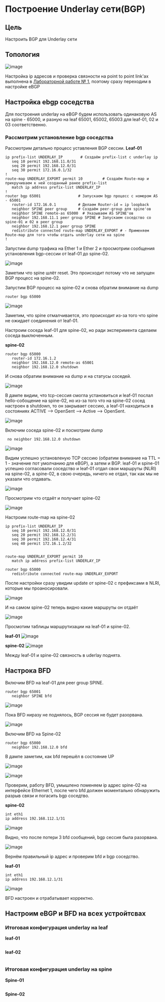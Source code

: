 # Построение Underlay сети(BGP)

## Цель
Настроить BGP для Underlay сети




## Топология 

![image](https://github.com/user-attachments/assets/79c9d7b4-6d4c-405b-bc3e-03d3bd8d3e56)


Настройка ip адресов и проверка связности на point to point link'ах выполнена в [Лабораторной работе № 1](https://github.com/IamMemasik/OTUS-Network-design/tree/main/lab-01), поэтому сразу переходим в настройке eBGP

## Настройка ebgp соседства

Для построения underlay на eBGP будем использовать одинаковую AS на spine - 65000, и разную на leaf 65001, 65002, 65003 для leaf-01, 02 и 03 соответственно.


### Рассмотрим установление bgp соседства

Рассмотрим детально процесс уставления BGP сессии.
**Leaf-01**
```
ip prefix-list UNDERLAY_IP        # Создаём prefix-list с underlay ip
   seq 10 permit 192.168.11.0/31
   seq 20 permit 192.168.12.0/31
   seq 30 permit 172.16.0.1/32
!
route-map UNDERLAY_EXPORT permit 10         # Создаём Route-map и прикручиваем к ней созданный ранее prefix-list
   match ip address prefix-list UNDERLAY_IP 
!
router bgp 65001                 # Запускаем bgp процесс с номером AS - 65001
   router-id 172.16.0.1          # Делаем Router-id = ip loopback
   neighbor SPINE peer group     # Создаём peer-group для spine'ов
   neighbor SPINE remote-as 65000  # Указываем AS SPINE'ов
   neighbor 192.168.11.1 peer group SPINE # Запускаем соседство со spine-01 и 02 в peer group
   neighbor 192.168.12.1 peer group SPINE 
   redistribute connected route-map UNDERLAY_EXPORT # - Применяем Route-map для того чтобы отдать underlay сети на spine
!
```

Запустим dump трафика на Ether 1 и Ether 2 и просмотрим сообщения установления bgp-сессии от leaf-01 до spine-02.

![image](https://github.com/user-attachments/assets/8e58740c-ae78-4503-89a9-52f4ec281a11)



Заметим что spine шлёт reset. 
Это происходит потому что не запущен BGP процесс на spine-02.

Запустим BGP процесс на spine-02 и снова обратим внимание на dump


```
router bgp 65000
```

![image](https://github.com/user-attachments/assets/5fb6fae7-7132-44d5-92ce-e85bd4dd5db5)



Заметим, что spine отмалчивается, это происходит из-за того что spine не ожидает соединения от leaf-01.

Настроим соседа leaf-01 для spine-02, но ради эксперимента сделаем соседа выключенным.

**spine-02**
```
router bgp 65000
   router-id 172.16.1.2
   neighbor 192.168.12.0 remote-as 65001
   neighbor 192.168.12.0 shutdown

```
И снова обратим внимание на dump и на статусы соседей.

![image](https://github.com/user-attachments/assets/342ddbd8-f6c8-41f7-878c-19de3ded06ed)




В дампе видим, что tcp-сессия смогла установиться и leaf-01 послал hello-собощение на spine-02, но из-за того что на spine-02 сосед настроен в shutdown, то он закрывает сессию, а leaf-01 находиться в состояниях ACTIVE --> OpenSent --> Active --> OpenSent.


![image](https://github.com/user-attachments/assets/ea8a13a3-76c0-4d44-af8e-fa6dfd9a01a0)



Включим соседа spine-02 и посмотрим dump

```
 no neighbor 192.168.12.0 shutdown
```
![image](https://github.com/user-attachments/assets/a8c9317b-6f92-4f52-9132-1a49df963dff)


Видим успешно установленую TCP сессию (обратим внимание на TTL = 1 - значение пот умолчанию для eBGP), а затем и BGP.
leaf-01 и spine-01 успешно согласовали соседство и leaf-01 отдал свои маршруты (NLRI) на spine-02, а spine-02, в свою очередь, ничего не отдал, так как мы не указали что отдавать.

![image](https://github.com/user-attachments/assets/7b7142f4-464a-4ef0-8402-24446d1dcc95)


Просмотрим что отдаёт и получает spine-02

![image](https://github.com/user-attachments/assets/f4a294e4-e7d1-4de9-ad44-a1ed4d9df52a)



Настроим route-map на spine-02
```
ip prefix-list UNDERLAY_IP
   seq 10 permit 192.168.12.0/31
   seq 20 permit 192.168.12.2/31
   seq 30 permit 192.168.12.4/31
   seq 40 permit 172.16.1.2/32


route-map UNDERLAY_EXPORT permit 10
   match ip address prefix-list UNDERLAY_IP

router bgp 65000
   redistribute connected route-map UNDERLAY_EXPORT
```

После настройки сразу увидим update от spine-02 с префиксами в NLRI, которые мы проаносировали.

![image](https://github.com/user-attachments/assets/e4583a05-df66-4e4d-9d1d-c9d030ca2399)


И на самом spine-02 теперь видно какие маршруты он отдаёт

![image](https://github.com/user-attachments/assets/6ba6be80-c266-4afd-91bb-98e967aeb27a)


Просмотим таблицы маршрутизации на leaf-01 и spine-02.

**leaf-01**
![image](https://github.com/user-attachments/assets/226eed0e-2413-4ea2-ad31-47f62bfec201)


**spine-02**
![image](https://github.com/user-attachments/assets/e282abc7-11df-41b9-ae1a-46b3c1b1c8cb)


Между leaf-01 и spine-02 связность в uderlay поднята.


## Настрока BFD

Включим BFD на leaf-01 для peer group SPINE.

```
router bgp 65001
   neighbor SPINE bfd 
```

![image](https://github.com/user-attachments/assets/b2bb948b-dfbc-4748-8d63-973467197f44)


Пока BFD ниразу не поднялось, BGP сессия не будет разорвана.

![image](https://github.com/user-attachments/assets/9e878f9a-3f2c-4f4a-b2b7-e524d801d98c)



Включим BFD на Spine-02
```
router bgp 65000
   neighbor 192.168.12.0 bfd 
```

В дампе заметим, как bfd перешёл в состояние UP

![image](https://github.com/user-attachments/assets/e3474c8a-d3bf-4e8f-8b96-a3e67a3124cd)



![image](https://github.com/user-attachments/assets/42eb78ec-0f5a-4403-b3f8-24830655afa4)


Проверим, работу BFD, умышлено поменяем ip адрес spine-02 на интерфейсе Ethernet 1, после чего bfd должен моментально обнаружить разрыв связи и погасить bgp соседтво.

**spine-02**
```
int eth1
ip address 192.168.112.1/31 
```

![image](https://github.com/user-attachments/assets/6ce11636-68ef-4b19-89e3-5cd039b7506a)


Видно, что после потери 3 bfd сообщений, bgp сессия была разорвана.

![image](https://github.com/user-attachments/assets/23fc9a13-98bb-4e6d-9b5a-0fe21144b2b5)


Вернём правильный ip адрес и проверим bfd и bgp соседство.

**leaf-01**
```
int eth1
ip address 192.168.12.1/31 
```


![image](https://github.com/user-attachments/assets/f7a6f517-236a-4eef-b7ee-143ba86a1e6c)



BFD настроен и отрабатывает корректно.


## Настроим eBGP и BFD на всех устройтсвах

### Итоговая конфигурация underlay на leaf

**leaf-01**
```

```
**leaf-02**
```

```

### Итоговая конфигурация underlay на spine

**Spine-01** 
```

```
**Spine-02**
```

```



